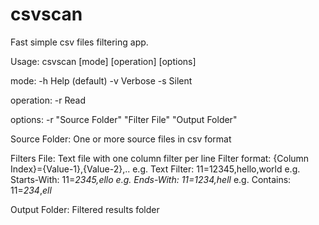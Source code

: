 # csvscan
Fast simple csv files filtering app.

Usage: csvscan [mode] [operation] [options]

mode:
  -h  Help (default)
  -v Verbose
  -s Silent
  
operation:
  -r Read
  
options:
  -r "Source Folder" "Filter File" "Output Folder"
  
Source Folder: One or more source files in csv format

Filters File: Text file with one column filter per line
    Filter format: {Column Index}={Value-1},{Value-2},..
    e.g. Text Filter: 11=12345,hello,world
    e.g. Starts-With: 11=*2345,*ello
    e.g. Ends-With: 11=1234*,hell*
    e.g. Contains: 11=*234*,*ell*
    
Output Folder: Filtered results folder
